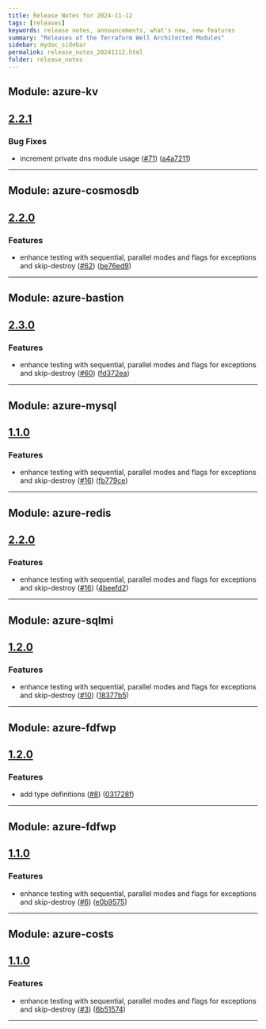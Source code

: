 ```yaml
---
title: Release Notes for 2024-11-12
tags: [releases]
keywords: release notes, announcements, what's new, new features
summary: "Releases of the Terraform Well Architected Modules"
sidebar: mydoc_sidebar
permalink: release_notes_20241112.html
folder: release_notes
---
```


## Module: azure-kv
## [2.2.1](https://github.com/CloudNationHQ/terraform-azure-kv/releases/tag/v2.2.1)


### Bug Fixes

* increment private dns module usage ([#71](https://github.com/CloudNationHQ/terraform-azure-kv/issues/71)) ([a4a7211](https://github.com/CloudNationHQ/terraform-azure-kv/commit/a4a7211823956e6571ed0a9d21b96c78413fe369))

---

## Module: azure-cosmosdb
## [2.2.0](https://github.com/CloudNationHQ/terraform-azure-cosmosdb/releases/tag/v2.2.0)


### Features

* enhance testing with sequential, parallel modes and flags for exceptions and skip-destroy ([#62](https://github.com/CloudNationHQ/terraform-azure-cosmosdb/issues/62)) ([be76ed9](https://github.com/CloudNationHQ/terraform-azure-cosmosdb/commit/be76ed9fe793cab3142e548cef60040be17bad33))

---

## Module: azure-bastion
## [2.3.0](https://github.com/CloudNationHQ/terraform-azure-bastion/releases/tag/v2.3.0)


### Features

* enhance testing with sequential, parallel modes and flags for exceptions and skip-destroy ([#60](https://github.com/CloudNationHQ/terraform-azure-bastion/issues/60)) ([fd372ea](https://github.com/CloudNationHQ/terraform-azure-bastion/commit/fd372ea0bbd50cffb73f4aa34199947695fe9047))

---

## Module: azure-mysql
## [1.1.0](https://github.com/CloudNationHQ/terraform-azure-mysql/releases/tag/v1.1.0)


### Features

* enhance testing with sequential, parallel modes and flags for exceptions and skip-destroy ([#16](https://github.com/CloudNationHQ/terraform-azure-mysql/issues/16)) ([fb779ce](https://github.com/CloudNationHQ/terraform-azure-mysql/commit/fb779ce3298fca13306c7c0faaeda057b030badd))

---

## Module: azure-redis
## [2.2.0](https://github.com/CloudNationHQ/terraform-azure-redis/releases/tag/v2.2.0)


### Features

* enhance testing with sequential, parallel modes and flags for exceptions and skip-destroy ([#16](https://github.com/CloudNationHQ/terraform-azure-redis/issues/16)) ([4beefd2](https://github.com/CloudNationHQ/terraform-azure-redis/commit/4beefd26030c26a5aabf456246a54e6c13e2e418))

---

## Module: azure-sqlmi
## [1.2.0](https://github.com/CloudNationHQ/terraform-azure-sqlmi/releases/tag/v1.2.0)


### Features

* enhance testing with sequential, parallel modes and flags for exceptions and skip-destroy ([#10](https://github.com/CloudNationHQ/terraform-azure-sqlmi/issues/10)) ([18377b5](https://github.com/CloudNationHQ/terraform-azure-sqlmi/commit/18377b5ad7e7ad9a70346afe145f4d4900fe7774))

---

## Module: azure-fdfwp
## [1.2.0](https://github.com/CloudNationHQ/terraform-azure-fdfwp/releases/tag/v1.2.0)


### Features

* add type definitions ([#8](https://github.com/CloudNationHQ/terraform-azure-fdfwp/issues/8)) ([031728f](https://github.com/CloudNationHQ/terraform-azure-fdfwp/commit/031728f7a9012e2cf029ef173cbfdccf18a549a0))

---

## Module: azure-fdfwp
## [1.1.0](https://github.com/CloudNationHQ/terraform-azure-fdfwp/releases/tag/v1.1.0)


### Features

* enhance testing with sequential, parallel modes and flags for exceptions and skip-destroy ([#6](https://github.com/CloudNationHQ/terraform-azure-fdfwp/issues/6)) ([e0b9575](https://github.com/CloudNationHQ/terraform-azure-fdfwp/commit/e0b9575b9b59527e59c42f12ef97a1b2a891164a))

---

## Module: azure-costs
## [1.1.0](https://github.com/CloudNationHQ/terraform-azure-costs/releases/tag/v1.1.0)


### Features

* enhance testing with sequential, parallel modes and flags for exceptions and skip-destroy ([#3](https://github.com/CloudNationHQ/terraform-azure-costs/issues/3)) ([6b51574](https://github.com/CloudNationHQ/terraform-azure-costs/commit/6b5157404b5177c7ba5ae5785e13271ed564bf22))

---

